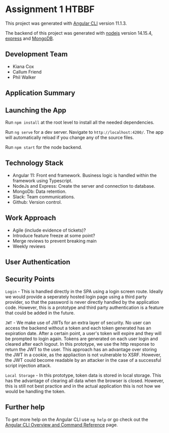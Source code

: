 # Assignment 1 HTBBF

This project was generated with [Angular CLI](https://github.com/angular/angular-cli) version 11.1.3.

The backend of this project was generated with [nodejs]() version 14.15.4, [express]() and [MongoDB]().

## Development Team

- Kiana Cox
- Callum Friend
- Phil Walker

## Application Summary

## Launching the App

Run `npm install` at the root level to install all the needed dependencies.

Run `ng serve` for a dev server. Navigate to `http://localhost:4200/`. The app will automatically reload if you change any of the source files.

Run `npm start` for the node backend.

## Technology Stack

- Angular 11: Front end framework. Business logic is handled within the framework using Typescript.
- NodeJs and Express: Create the server and connection to database.
- MongoDb: Data retention.
- Slack: Team communications.
- Github: Version control.

## Work Approach

- Agile (include evidence of tickets)?
- Introduce feature freeze at some point?
- Merge reviews to prevent breaking main
- Weekly reviews

## User Authentication

## Security Points

`Login` - This is handled directly in the SPA using a login screen route. Ideally we would provide a seperately hosted login page using a third party provider, so that the password is never directly handled by the application code. However, this is a prototype and third party authentication is a feature that could be added in the future.

`JWT` - We make use of JWTs for an extra layer of security. No user can access the backend without a token and each token generated has an expiration date. After a certain point, a user's token will expire and they will be prompted to login again. Tokens are generated on each user login and cleared after each logout. In this prototype, we use the http response to return the JWT to the user. This approach has an advantage over storing the JWT in a cookie, as the appliaction is not vulnerable to XSRF. However, the JWT could become readable by an attacker in the case of a successful script injection attack.

`Local Storage` - In this prototype, token data is stored in local storage. This has the advantage of clearing all data when the browser is closed. However, this is still not best practice and in the actual application this is not how we would be handling the token.

## Further help

To get more help on the Angular CLI use `ng help` or go check out the [Angular CLI Overview and Command Reference](https://angular.io/cli) page.
